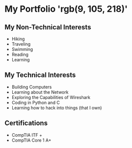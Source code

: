 # My Portfolio 'rgb(9, 105, 218)'
## My Non-Technical Interests
- Hiking
- Traveling
- Swimming
- Reading
- Learning
## My Technical Interests
- Building Computers
- Learning about the Network
- Exploring the Capabilities of Wireshark
- Coding in Python and C
- Learning how to hack into things (that I own)
## Certifications
- CompTIA ITF +
- CompTIA Core 1 A+
